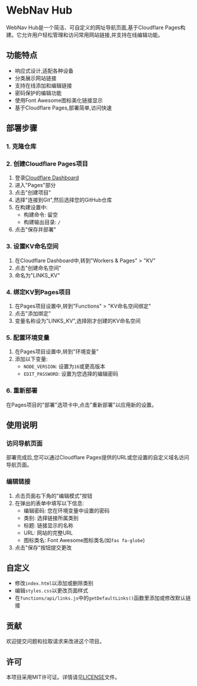 # WebNav Hub

WebNav Hub是一个简洁、可自定义的网址导航页面,基于Cloudflare Pages构建。它允许用户轻松管理和访问常用网站链接,并支持在线编辑功能。

## 功能特点

- 响应式设计,适配各种设备
- 分类展示网站链接
- 支持在线添加和编辑链接
- 密码保护的编辑功能
- 使用Font Awesome图标美化链接显示
- 基于Cloudflare Pages,部署简单,访问快速

## 部署步骤

### 1. 克隆仓库


### 2. 创建Cloudflare Pages项目

1. 登录[Cloudflare Dashboard](https://dash.cloudflare.com/)
2. 进入"Pages"部分
3. 点击"创建项目"
4. 选择"连接到Git",然后选择您的GitHub仓库
5. 在构建设置中:
   - 构建命令: 留空
   - 构建输出目录: `/`
6. 点击"保存并部署"

### 3. 设置KV命名空间

1. 在Cloudflare Dashboard中,转到"Workers & Pages" > "KV"
2. 点击"创建命名空间"
3. 命名为"LINKS_KV"

### 4. 绑定KV到Pages项目

1. 在Pages项目设置中,转到"Functions" > "KV命名空间绑定"
2. 点击"添加绑定"
3. 变量名称设为"LINKS_KV",选择刚才创建的KV命名空间

### 5. 配置环境变量

1. 在Pages项目设置中,转到"环境变量"
2. 添加以下变量:
   - `NODE_VERSION`: 设置为`16`或更高版本
   - `EDIT_PASSWORD`: 设置为您选择的编辑密码

### 6. 重新部署

在Pages项目的"部署"选项卡中,点击"重新部署"以应用新的设置。

## 使用说明

### 访问导航页面

部署完成后,您可以通过Cloudflare Pages提供的URL或您设置的自定义域名访问导航页面。

### 编辑链接

1. 点击页面右下角的"编辑模式"按钮
2. 在弹出的表单中填写以下信息:
   - 编辑密码: 您在环境变量中设置的密码
   - 类别: 选择链接所属类别
   - 标题: 链接显示的名称
   - URL: 网站的完整URL
   - 图标类名: Font Awesome图标类名(如`fas fa-globe`)
3. 点击"保存"按钮提交更改

## 自定义

- 修改`index.html`以添加或删除类别
- 编辑`styles.css`以更改页面样式
- 在`functions/api/links.js`中的`getDefaultLinks()`函数里添加或修改默认链接

## 贡献

欢迎提交问题和拉取请求来改进这个项目。

## 许可

本项目采用MIT许可证。详情请见[LICENSE](LICENSE)文件。
